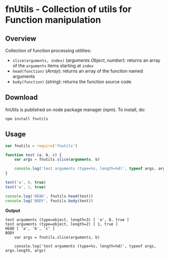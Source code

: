# fnUtils - Collection of utils for Function manipulation

## Overview

Collection of function processing utilities:

* `slice(arguments, index)` (_arguments Object_, _number_): returns an array of the `arguments` items starting at `index`
* `head(function)` (_Array_): returns an array of the function named arguments
* `body(function)` (_string_): returns the function source code


## Download

fnUtils is published on node package manager (npm). To install, do:

    npm install fnutils


## Usage

``` javascript
var fnutils = require('fnutils')

function test (a, b, c) {
	var args = fnutils.slice(arguments, b)

	console.log('test arguments (type=%s, length=%d)', typeof args, args.length, args)
}

test('a', 0, true)
test('a', 1, true)

console.log('HEAD', fnutils.head(test))
console.log('BODY', fnutils.body(test))
```

__Output__

    test arguments (type=object, length=3) [ 'a', 0, true ]
    test arguments (type=object, length=2) [ 1, true ]
    HEAD [ 'a', 'b', 'c' ]
    BODY 
    	var args = fnutils.slice(arguments, b)

    	console.log('test arguments (type=%s, length=%d)', typeof args, args.length, args)
